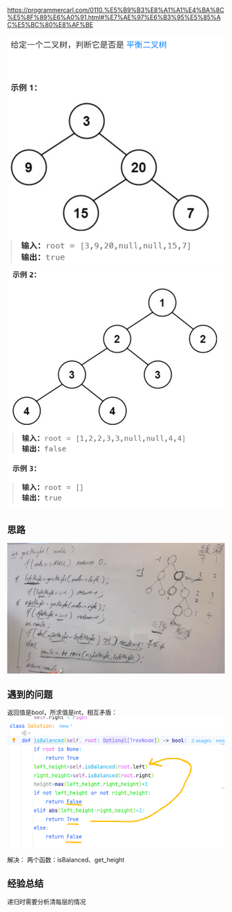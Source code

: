 https://programmercarl.com/0110.%E5%B9%B3%E8%A1%A1%E4%BA%8C%E5%8F%89%E6%A0%91.html#%E7%AE%97%E6%B3%95%E5%85%AC%E5%BC%80%E8%AF%BE

![img_5.png](img_5.png)
![img_6.png](img_6.png)
## 思路
![img_7.png](img_7.png)

## 遇到的问题
返回值是bool，所求值是int，相互矛盾：
![img.png](img.png)

解决：
两个函数：isBalanced、get_height

## 经验总结
递归时需要分析清每层的情况